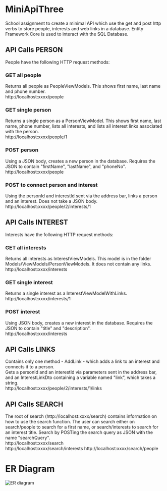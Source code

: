 # MiniApiThree

School assignment to create a minimal API which use the get and post http verbs to store people, interests and web links in a database.
Entity Framework Core is used to interact with the SQL Database. 

## API Calls PERSON

People have the following HTTP request methods:

### GET all people

Returns all people as PeopleViewModels. This shows first name, last name and phone number.  
http://localhost:xxxx/people

### GET single person

Returns a single person as a PersonViewModel. This shows first name, last name, phone number, lists all interests, and lists all interest links associated with the person.  
http://localhost:xxxx/people/1

### POST person

Using a JSON body, creates a new person in the database. Requires the JSON to contain "firstName", "lastName", and "phoneNo".  
http://localhost:xxxx/people

### POST to connect person and interest

Using the personId and interestId sent via the address bar, links a person and an interest. Does not take a JSON body.  
http://localhost:xxxx/people/2/interests/1

## API Calls INTEREST

Interests have the following HTTP request methods:

### GET all interests

Returns all interests as InterestViewModels. This model is in the folder Models/ViewModels/PersonViewModels. It does not contain any links.  
http://localhost:xxxx/interests

### GET single interest

Returns a single interest as a InterestViewModelWithLinks.  
http://localhost:xxxx/interests/1

### POST interest

Using JSON body, creates a new interest in the database. Requires the JSON to contain "title" and "description".  
http://localhost:xxxx/interests

## API Calls LINKS

Contains only one method - AddLink - which adds a link to an interest and connects it to a person.  
Gets a personId and an interestId via parameters sent in the address bar, and an InterestLinkDto containing a variable named "link", which takes a string.  
http://localhost:xxxx/people/2/interests/1/links

## API Calls SEARCH

The root of search (http://localhost:xxxx/search) contains information on how to use the search function. The user can search either on search/people to search 
for a first name, or search/interests to search for an interest title. Search by POSTing the search query as JSON with the name "searchQuery".  
http://localhost:xxxx/search  
http://localhost:xxxx/search/interests
http://localhost:xxxx/search/people

# ER Diagram

![ER diagram](~/Images/ER-diagram.png)